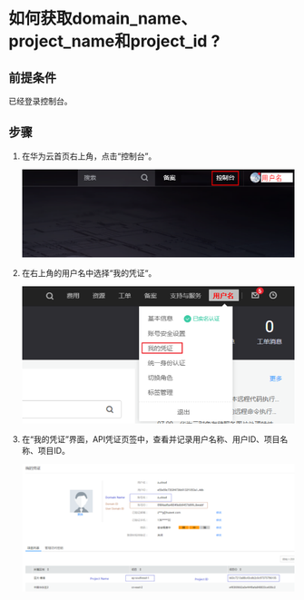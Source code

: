 # 如何获取domain\_name、project\_name和project\_id ?<a name="ZH-CN_TOPIC_0070637164"></a>

## 前提条件<a name="section11636265"></a>

已经登录控制台。

## 步骤<a name="section37617525"></a>

1.  在华为云首页右上角，点击“控制台”。

    ![](figures/zh-cn_image_0181876658.png)

2.  在右上角的用户名中选择“我的凭证“。

    ![](figures/进入我的凭证.png)

3.  在“我的凭证”界面，API凭证页签中，查看并记录用户名称、用户ID、项目名称、项目ID。

    ![](figures/3.png)


